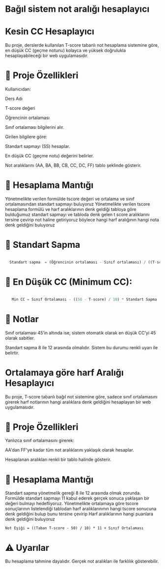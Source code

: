 
# Bağıl sistem not aralığı hesaplayıcı


# Kesin CC Hesaplayıcı
Bu proje, derslerde kullanılan T-score tabanlı not hesaplama sistemine göre, en düşük CC (geçme notunu) kolayca ve yüksek doğrulukla hesaplayabileceği bir web uygulamasıdır.

# 🚀 Proje Özellikleri
Kullanıcıdan:

Ders Adı

T-score değeri

Öğrencinin ortalaması

Sınıf ortalaması
bilgilerini alır.

Girilen bilgilere göre:

Standart sapmayı (SS) hesaplar.

En düşük CC (geçme notu) değerini belirler.

Not aralıklarını (AA, BA, BB, CB, CC, DC, FF) tablo şeklinde gösterir.

# 🧮 Hesaplama Mantığı
Yönetmelikte verilen formülde tscore değeri ve ortalama ve sınıf ortalamasından standart sapmayı buluyoruz 
Yönetmelikte verilen tscore hesaplama formülü ve harf aralıklarının denk geldiği tabloya göre bulduğumuz standart sapmayı ve tabloda denk gelen t score aralıklarını tersine çevirip not haline getiriyoruz böylece hangi harf aralığının hangi nota denk geldiğini buluyoruz


# 📌 Standart Sapma
```python

  Standart sapma  = (Öğrencinin ortalaması - Sınıf ortalaması) / ((T-score - 50) / 10) 

```
# 📌 En Düşük CC (Minimum CC):
```python

   Min CC = Sınıf Ortalaması - ((50 - T-score) / 10) * Standart Sapma

```



# 📌 Notlar
Sınıf ortalaması 45’in altında ise, sistem otomatik olarak en düşük CC’yi 45 olarak sabitler.

Standart sapma 8 ile 12 arasında olmalıdır. Sistem bu durumu renkli uyarı ile belirtir.



# Ortalamaya göre harf Aralığı Hesaplayıcı

Bu proje, T-score tabanlı bağıl not sistemine göre, sadece sınıf ortalamasını girerek harf notlarının  hangi aralıklara denk geldiğini hesaplayan bir web uygulamasıdır.

# 🚀 Proje Özellikleri

Yanlızca sınıf ortalamasını girerek:

AA'dan FF'ye kadar tüm not aralıklarını yaklaşık olarak hesaplar.

Hesaplanan aralıkları renkli bir tablo halinde gösterir.

# 🧮 Hesaplama Mantığı

Standart sapma yönetmelik gereği 8 ile 12 arasında olmak zorunda. Formülde standart sapmayı 11 kabul ederek gerçek sonuca yaklaşan bir değeri bulmayı hedefliyoruz.
Yönetmelikte ortalamaya göre tscore sonuçlarının listelendiği tablodan harf aralıklarınının hangi tscore sonucuna denk geldiğini bulup bunu tersine çevirip Harf aralıklarının hangi puanlara denk geldiğini buluyoruz


    Not Eşiği = ((Taban T-score - 50) / 10) * 11 + Sınıf Ortalaması


# ⚠️ Uyarılar
Bu hesaplama tahmine dayalıdır. Gerçek not aralıkları ile farklılık gösterebilir.




